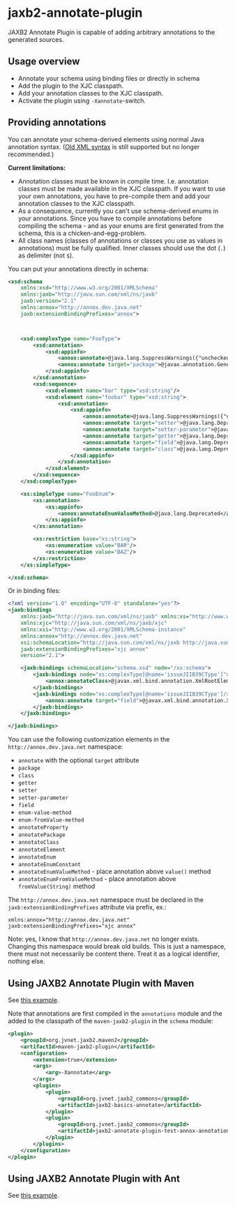 jaxb2-annotate-plugin
=====================

JAXB2 Annotate Plugin is capable of adding arbitrary annotations to the generated sources.

Usage overview
--------------

* Annotate your schema using binding files or directly in schema
* Add the plugin to the XJC classpath.
* Add your annotation classes to the XJC classpath.
* Activate the plugin using `-Xannotate`-switch.

Providing annotations
---------------------

You can annotate your schema-derived elements using normal Java annotation syntax.
([Old XML syntax](http://confluence.highsource.org/display/J2B/Annotate+Plugin) is still supported but no longer recommended.)

**Current limitations:**
* Annotation classes must be known in compile time. I.e. annotation classes must be made available in the XJC classpath.
If you want to use your own annotations, you have to pre-compile them and add your annotation classes to the XJC classpath.
* As a consequence, currently you can't use schema-derived enums in your annotations. Since you have to compile annotations
before compiling the schema - and as your enums are first generated from the schema, this is a chicken-and-egg-problem.
* All class names (classes of annotations or classes you use as values in annotations) must be fully qualified.
Inner classes should use the dot (`.`) as delimiter (not `$`).

You can put your annotations directly in schema:

````xml
<xsd:schema
	xmlns:xsd="http://www.w3.org/2001/XMLSchema" 
	xmlns:jaxb="http://java.sun.com/xml/ns/jaxb"
	jaxb:version="2.1" 
	xmlns:annox="http://annox.dev.java.net" 
	jaxb:extensionBindingPrefixes="annox">



	<xsd:complexType name="FooType">
		<xsd:annotation>
			<xsd:appinfo>
				<annox:annotate>@java.lang.SuppressWarnings({"unchecked","rawtypes"})</annox:annotate>
				<annox:annotate target="package">@javax.annotation.Generated({"XJC","JAXB2 Annotate Plugin"})</annox:annotate>
			</xsd:appinfo>
		</xsd:annotation>
		<xsd:sequence>
			<xsd:element name="bar" type="xsd:string"/>
			<xsd:element name="foobar" type="xsd:string">
				<xsd:annotation>
					<xsd:appinfo>
						<annox:annotate>@java.lang.SuppressWarnings({"unchecked","rawtypes"})</annox:annotate>
						<annox:annotate target="setter">@java.lang.Deprecated</annox:annotate>
						<annox:annotate target="setter-parameter">@java.lang.Deprecated</annox:annotate>
						<annox:annotate target="getter">@java.lang.Deprecated</annox:annotate>
						<annox:annotate target="field">@java.lang.Deprecated</annox:annotate>
						<annox:annotate target="class">@java.lang.Deprecated</annox:annotate>
					</xsd:appinfo>
				</xsd:annotation>
			</xsd:element>
		</xsd:sequence>
	</xsd:complexType>

    <xs:simpleType name="FooEnum">
        <xs:annotation>
            <xs:appinfo>
                <annox:annotateEnumValueMethod>@java.lang.Deprecated</annox:annotateEnumValueMethod>
            </xs:appinfo>
        </xs:annotation>

        <xs:restriction base="xs:string">
            <xs:enumeration value="BAR"/>
            <xs:enumeration value="BAZ"/>
        </xs:restriction>
    </xs:simpleType>

</xsd:schema>
````

Or in binding files:

````xml
<?xml version="1.0" encoding="UTF-8" standalone="yes"?>
<jaxb:bindings
	xmlns:jaxb="http://java.sun.com/xml/ns/jaxb" xmlns:xs="http://www.w3.org/2001/XMLSchema"
	xmlns:xjc="http://java.sun.com/xml/ns/jaxb/xjc"
	xmlns:xsi="http://www.w3.org/2001/XMLSchema-instance"
	xmlns:annox="http://annox.dev.java.net"
	xsi:schemaLocation="http://java.sun.com/xml/ns/jaxb http://java.sun.com/xml/ns/jaxb/bindingschema_2_0.xsd"
	jaxb:extensionBindingPrefixes="xjc annox"
	version="2.1">

	<jaxb:bindings schemaLocation="schema.xsd" node="/xs:schema">
		<jaxb:bindings node="xs:complexType[@name='issueJIIB39CType']">
			<annox:annotateClass>@javax.xml.bind.annotation.XmlRootElement(name="IssueJIIB39CType")</annox:annotateClass>
		</jaxb:bindings>
		<jaxb:bindings node="xs:complexType[@name='issueJIIB39CType']/xs:attribute[@name='test']">
			<annox:annotate target="field">@javax.xml.bind.annotation.XmlAttribute(required=false, name="test")</annox:annotate>
		</jaxb:bindings>
	</jaxb:bindings>

</jaxb:bindings>
````

You can use the following customization elements in the `http://annox.dev.java.net` namespace:
* `annotate` with the optional `target` attribute
 * `package`
 * `class`
 * `getter`
 * `setter`
 * `setter-parameter`
 * `field`
 * `enum-value-method`
 * `enum-fromValue-method`
* `annotateProperty`
* `annotatePackage`
* `annotateClass`
* `annotateElement`
* `annotateEnum`
* `annotateEnumConstant`
* `annotateEnumValueMethod` - place annotation above `value()` method
* `annotateEnumFromValueMethod` - place annotation above `fromValue(String)` method

The `http://annox.dev.java.net` namespace must be declared in the `jaxb:extensionBindingPrefixes` attribute via prefix, ex.:

````
xmlns:annox="http://annox.dev.java.net"
jaxb:extensionBindingPrefixes="xjc annox"
````

Note: yes, I know that `http://annox.dev.java.net` no longer exists. Changing this namespace would break old builds.
This is just a namespace, there must not necessarily be content there. Treat it as a logical identifier, nothing else.

Using JAXB2 Annotate Plugin with Maven
--------------------------------------
See [this example](https://github.com/highsource/jaxb2-annotate-plugin/tree/master/tests/annox).

Note that annotations are first compiled in the `annotations` module and the added to the classpath of the `maven-jaxb2-plugin` in the `schema` module:

````xml
<plugin>
	<groupId>org.jvnet.jaxb2.maven2</groupId>
	<artifactId>maven-jaxb2-plugin</artifactId>
	<configuration>
		<extension>true</extension>
		<args>
			<arg>-Xannotate</arg>
		</args>
		<plugins>
			<plugin>
				<groupId>org.jvnet.jaxb2_commons</groupId>
				<artifactId>jaxb2-basics-annotate</artifactId>
			</plugin>
			<plugin>
				<groupId>org.jvnet.jaxb2_commons</groupId>
				<artifactId>jaxb2-annotate-plugin-test-annox-annotations</artifactId>
			</plugin>
		</plugins>
	</configuration>
</plugin>
````

Using JAXB2 Annotate Plugin with Ant
------------------------------------
See [this example](https://github.com/highsource/jaxb2-annotate-plugin/blob/master/samples/annotate/project-build.xml).